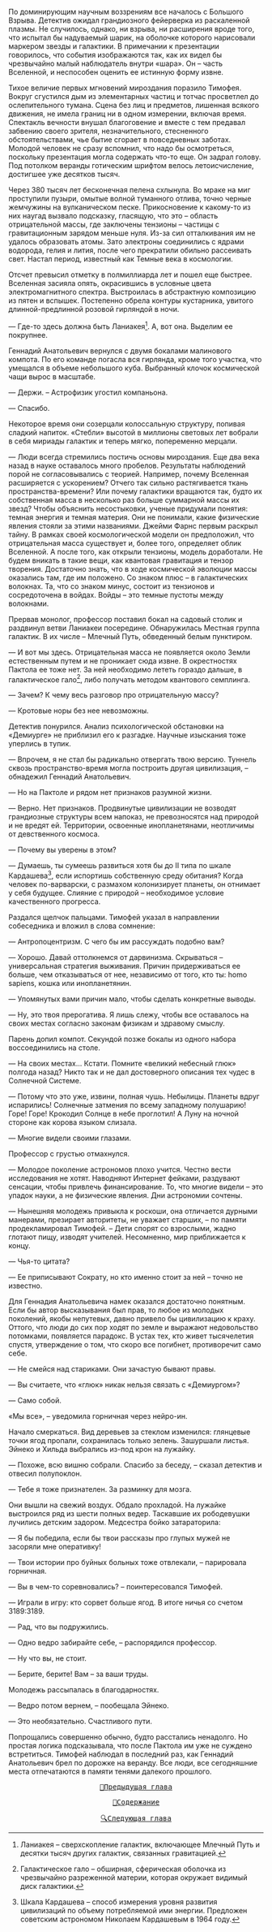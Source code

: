 По доминирующим научным воззрениям все началось с Большого Взрыва. Детектив ожидал грандиозного фейерверка из раскаленной плазмы. Не случилось, однако, ни взрыва, ни расширения вроде того, что испытал бы надуваемый шарик, на оболочке которого нарисовали маркером звезды и галактики. В примечании к презентации говорилось, что события изображаются так, как их видел бы чрезвычайно малый наблюдатель внутри «шара». Он – часть Вселенной, и неспособен оценить ее истинную форму извне.

Тихое величие первых мгновений мироздания поразило Тимофея. Вокруг сгустился дым из элементарных частиц и тотчас просветлел до ослепительного тумана. Сцена без лиц и предметов, лишенная всякого движения, не имела границ ни в одном измерении, включая время. Спектакль вечности внушал благоговение и вместе с тем предавал забвению своего зрителя, незначительного, стесненного обстоятельствами, чье бытие сгорает в повседневных заботах. Молодой человек не сразу вспомнил, что надо бы осмотреться, поскольку презентация могла содержать что-то еще. Он задрал голову. Под потолком веранды готическим шрифтом велось летоисчисление, достигшее уже десятков тысяч.

Через 380 тысяч лет бесконечная пелена схлынула. Во мраке на миг проступили пузыри, омытые волной туманного отлива, точно черные жемчужины на вулканическом песке. Прикосновение к какому-то из них наугад вызвало подсказку, гласящую, что это – область отрицательной массы, где заключены тензионы – частицы с гравитационным зарядом меньше нуля. Из-за сил отталкивания им не удалось образовать атомы. Зато электроны соединились с ядрами водорода, гелия и лития, после чего прекратили обильно рассеивать свет. Настал период, известный как Темные века в космологии.

Отсчет превысил отметку в полмиллиарда лет и пошел еще быстрее. Вселенная засияла опять, окрасившись в условные цвета электромагнитного спектра. Выстроилась в абстрактную композицию из пятен и вспышек. Постепенно обрела контуры кустарника, увитого длинной-предлинной розовой гирляндой в ночи.

— Где-то здесь должна быть Ланиакея[^1]. А, вот она. Выделим ее покрупнее.

Геннадий Анатольевич вернулся с двумя бокалами малинового компота. По его команде погасла вся гирлянда, кроме того участка, что умещался в объеме небольшого куба. Выбранный клочок космической чащи вырос в масштабе. 

— Держи. – Астрофизик угостил компаньона.

— Спасибо.

Некоторое время они созерцали колоссальную структуру, попивая сладкий напиток. «Стебли» высотой в миллионы световых лет вобрали в себя мириады галактик и теперь мягко, попеременно мерцали.

— Люди всегда стремились постичь основы мироздания. Еще два века назад в науке оставалось много пробелов. Результаты наблюдений порой не согласовывались с теорией. Например, почему Вселенная расширяется с ускорением? Отчего так сильно растягивается ткань пространства-времени? Или почему галактики вращаются так, будто их собственная масса в несколько раз больше суммарной массы их звезд? Чтобы объяснить несостыковки, ученые придумали понятия: темная энергия и темная материя. Они не понимали, какие физические явления стояли за этими названиями. Джейми Фарнс первым раскрыл тайну. В рамках своей космологической модели он предположил, что отрицательная масса существует и, более того, определяет облик Вселенной. А после того, как открыли тензионы, модель доработали. Не будем вникать в такие вещи, как квантовая гравитация и тензор творения. Достаточно знать, что в ходе космической эволюции массы оказались там, где им положено. Со знаком плюс – в галактических волокнах. Та, что со знаком минус, состоит из тензионов и сосредоточена в войдах. Войды – это темные пустоты между волокнами.

Прервав монолог, профессор поставил бокал на садовый столик и раздвинул ветви Ланиакеи посередине. Обнаружилась Местная группа галактик. В их числе – Млечный Путь, обведенный белым пунктиром.

— И вот мы здесь. Отрицательная масса не появляется около Земли естественным путем и не проникает сюда извне. В окрестностях Пактола ее тоже нет. За ней необходимо лететь гораздо дальше, в галактическое гало[^2], либо получать методом квантового семплинга.

— Зачем? К чему весь разговор про отрицательную массу?

— Кротовые норы без нее невозможны.

Детектив понурился. Анализ психологической обстановки на «Демиурге» не приблизил его к разгадке. Научные изыскания тоже уперлись в тупик.

— Впрочем, я не стал бы радикально отвергать твою версию. Туннель сквозь пространство-время могла построить другая цивилизация, – обнадежил Геннадий Анатольевич.

— Но на Пактоле и рядом нет признаков разумной жизни.

— Верно. Нет признаков. Продвинутые цивилизации не возводят грандиозные структуры всем напоказ, не превозносятся над природой и не вредят ей. Территории, освоенные инопланетянами, неотличимы от девственного космоса.

— Почему вы уверены в этом?

— Думаешь, ты сумеешь развиться хотя бы до II типа по шкале Кардашева[^3], если испортишь собственную среду обитания? Когда человек по-варварски, с размахом колонизирует планеты, он отнимает у себя будущее. Слияние с природой – необходимое условие качественного прогресса.

Раздался щелчок пальцами. Тимофей указал в направлении собеседника и вложил в слова сомнение:

— Антропоцентризм. С чего бы им рассуждать подобно вам?

— Хорошо. Давай оттолкнемся от дарвинизма. Скрываться – универсальная стратегия выживания. Причин придерживаться ее больше, чем отказываться от нее, независимо от того, кто ты: homo sapiens, кошка или инопланетянин.

— Упомянутых вами причин мало, чтобы сделать конкретные выводы. 

— Ну, это твоя прерогатива. Я лишь слежу, чтобы все оставалось на своих местах согласно законам физикам и здравому смыслу.

Парень допил компот. Секундой позже бокалы из одного набора воссоединились на столе.

— На своих местах... Кстати. Помните «великий небесный глюк» полгода назад? Никто так и не дал достоверного описания тех чудес в Солнечной Системе.

— Потому что это уже, извини, полная чушь. Небылицы. Планеты вдруг испарились! Солнечные затмения по всему западному полушарию! Горе! Горе! Крокодил Солнце в небе проглотил! А Луну на ночной стороне как корова языком слизала.

— Многие видели своими глазами.

Профессор с грустью отмахнулся.

— Молодое поколение астрономов плохо учится. Честно вести исследования не хотят. Наводняют Интернет фейками, раздувают сенсации, чтобы привлечь финансирование. То, что многие видели – это упадок науки, а не физические явления. Дни астрономии сочтены.

— Нынешняя молодежь привыкла к роскоши, она отличается дурными манерами, презирает авторитеты, не уважает старших, – по памяти продекламировал Тимофей. – Дети спорят со взрослыми, жадно глотают пищу, изводят учителей. Несомненно, мир приближается к концу.

— Чья-то цитата?

— Ее приписывают Сократу, но кто именно стоит за ней – точно не известно.

Для Геннадия Анатольевича намек оказался достаточно понятным. Если бы автор высказывания был прав, то любое из молодых поколений, якобы непутевых, давно привело бы цивилизацию к краху. Оттого, что люди до сих пор ходят по земле и выражают недовольство потомками, появляется парадокс. В устах тех, кто живет тысячелетия спустя, утверждение о том, что скоро все погибнет, противоречит само себе.

— Не смейся над стариками. Они зачастую бывают правы.

— Вы считаете, что «глюк» никак нельзя связать с «Демиургом»?

— Само собой.

«Мы все», – уведомила горничная через нейро-ин.

Начало смеркаться. Вид деревьев за стеклом изменился: глянцевые точки ягод пропали, сохранилась только зелень. Зашуршали листья. Эйнеко и Хильда выбрались из-под крон на лужайку.

— Похоже, всю вишню собрали. Спасибо за беседу, – сказал детектив и отвесил полупоклон.

— Тебе я тоже признателен. За разминку для мозга.

Они вышли на свежий воздух. Обдало прохладой. На лужайке выстроился ряд из шести полных ведер. Таскавшие их рободевушки лучились детским задором. Медсестра бойко затараторила:

— Я бы победила, если бы твои рассказы про глупых мужей не засоряли мне оперативку!

— Твои истории про буйных больных тоже отвлекали, – парировала горничная.

— Вы в чем-то соревновались? – поинтересовался Тимофей.

— Играли в игру: кто сорвет больше ягод. В итоге ничья со счетом 3189:3189.

— Рад, что вы подружились.

— Одно ведро забирайте себе, – распорядился профессор.

— Ну что вы, не стоит.

— Берите, берите! Вам – за ваши труды.

Молодежь рассыпалась в благодарностях.

— Ведро потом вернем, – пообещала Эйнеко.

— Это необязательно. Счастливого пути.

Попрощались совершенно обычно, будто расстались ненадолго. Но простая логика подсказывала, что после Пактола им уже не суждено встретиться. Тимофей наблюдал в последний раз, как Геннадий Анатольевич брел по дорожке на веранду. Все люди, все сегодняшние места отпечатаются в памяти тенями далекого прошлого.

<div align="center">
<a href="/Воды%20Пактола/Часть%20I.%20«Демиург»/Глава%205.md"><pre>🐾Предыдущая глава</pre></a>
<a href="/Воды%20Пактола/Содержание.md"><pre>📄Содержание</pre></a>
<a href="/Воды%20Пактола/Часть%20I.%20«Демиург»/Глава%207.md"><pre>🔍Следующая глава</pre></a>
</div>

[^1]: Ланиакея – сверхскопление галактик, включающее Млечный Путь и десятки тысяч других галактик, связанных гравитацией.

[^2]: Галактическое гало – обширная, сферическая оболочка из чрезвычайно разреженной материи, которая окружает видимый диск галактики.

[^3]: Шкала Кардашева – способ измерения уровня развития цивилизаций по объему потребляемой ими энергии. Предложен советским астрономом Николаем Кардашевым в 1964 году.
